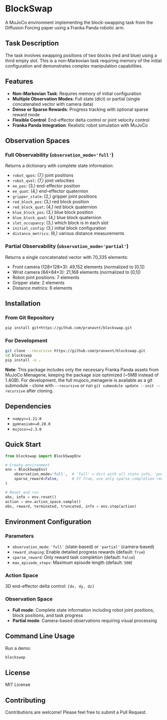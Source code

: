 # BlockSwap

A MuJoCo environment implementing the block-swapping task from the Diffusion Forcing paper using a Franka Panda robotic arm.

## Task Description

The task involves swapping positions of two blocks (red and blue) using a third empty slot. This is a non-Markovian task requiring memory of the initial configuration and demonstrates complex manipulation capabilities.

## Features

- **Non-Markovian Task**: Requires memory of initial configuration
- **Multiple Observation Modes**: Full state (dict) or partial (single concatenated vector with camera data)
- **Dense or Sparse Rewards**: Progress tracking with optional sparse reward mode
- **Flexible Control**: End-effector delta control or joint velocity control
- **Franka Panda Integration**: Realistic robot simulation with MuJoCo

## Observation Spaces

### Full Observability (`observation_mode='full'`)
Returns a dictionary with complete state information:
- `robot_qpos`: (7,) joint positions
- `robot_qvel`: (7,) joint velocities
- `ee_pos`: (3,) end-effector position
- `ee_quat`: (4,) end-effector quaternion
- `gripper_state`: (2,) gripper joint positions
- `red_block_pos`: (3,) red block position
- `red_block_quat`: (4,) red block quaternion
- `blue_block_pos`: (3,) blue block position
- `blue_block_quat`: (4,) blue block quaternion
- `slot_occupancy`: (3,) which block is in each slot
- `initial_config`: (3,) initial block configuration
- `distance_metrics`: (6,) various distance measurements

### Partial Observability (`observation_mode='partial'`)
Returns a single concatenated vector with 70,335 elements:
- Front camera (128×128×3): 49,152 elements (normalized to [0,1])
- Wrist camera (84×84×3): 21,168 elements (normalized to [0,1])
- Robot joint positions: 7 elements
- Gripper state: 2 elements
- Distance metrics: 6 elements

## Installation

### From Git Repository

```bash
pip install git+https://github.com/pranavnt/blockswap.git
```

### For Development

```bash
git clone --recursive https://github.com/pranavnt/blockswap.git
cd blockswap
pip install -e .
```

**Note**: This package includes only the necessary Franka Panda assets from MuJoCo Menagerie, keeping the package size optimized (~5MB instead of 1.4GB). For development, the full mujoco_menagerie is available as a git submodule - clone with `--recursive` or run `git submodule update --init --recursive` after cloning.

## Dependencies

- `numpy>=1.21.0`
- `gymnasium>=0.28.0`
- `mujoco>=2.3.0`

## Quick Start

```python
from blockswap import BlockSwapEnv

# Create environment
env = BlockSwapEnv(
    observation_mode='full',  # 'full' = dict with all state info, 'partial' = single vector with cameras
    sparse_reward=False,      # If True, use only sparse completion reward
)

# Reset and run
obs, info = env.reset()
action = env.action_space.sample()
obs, reward, terminated, truncated, info = env.step(action)
```

## Environment Configuration

### Parameters

- `observation_mode`: `'full'` (state-based) or `'partial'` (camera-based)
- `reward_shaping`: Enable detailed progress rewards (default: `True`)
- `sparse_reward`: Only reward task completion (default: `False`)
- `max_episode_steps`: Maximum episode length (default: `500`)

### Action Space

3D end-effector delta control: `[dx, dy, dz]`

### Observation Space

- **Full mode**: Complete state information including robot joint positions, block positions, and task progress
- **Partial mode**: Camera-based observations requiring visual processing

## Command Line Usage

Run a demo:

```bash
blockswap
```

## License

MIT License

## Contributing

Contributions are welcome! Please feel free to submit a Pull Request.
